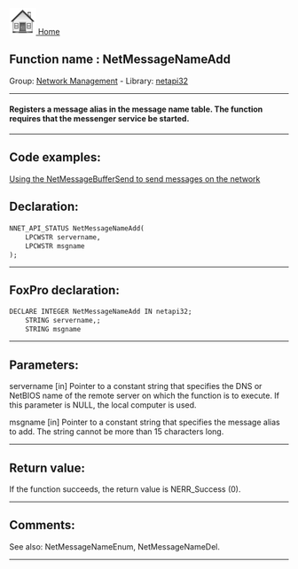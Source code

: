 [<img src="../../images/home.png"> Home ](https://github.com/VFPX/Win32API)  

## Function name : NetMessageNameAdd
Group: [Network Management](../../functions_group.md#Network_Management)  -  Library: [netapi32](../../Libraries.md#netapi32)  
***  


#### Registers a message alias in the message name table. The function requires that the messenger service be started.

***  


## Code examples:
[Using the NetMessageBufferSend to send messages on the network](../../samples/sample_494.md)  

## Declaration:
```foxpro  
NNET_API_STATUS NetMessageNameAdd(
	LPCWSTR servername,
	LPCWSTR msgname
);  
```  
***  


## FoxPro declaration:
```foxpro  
DECLARE INTEGER NetMessageNameAdd IN netapi32;
	STRING servername,;
	STRING msgname  
```  
***  


## Parameters:
servername 
[in] Pointer to a constant string that specifies the DNS or NetBIOS name of the remote server on which the function is to execute. If this parameter is NULL, the local computer is used. 

msgname 
[in] Pointer to a constant string that specifies the message alias to add. The string cannot be more than 15 characters long.   
***  


## Return value:
If the function succeeds, the return value is NERR_Success (0).  
***  


## Comments:
See also: NetMessageNameEnum, NetMessageNameDel.  
  
***  

